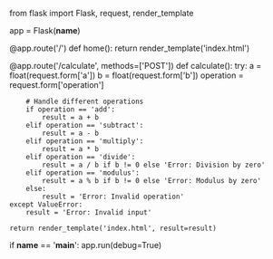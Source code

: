 from flask import Flask, request, render_template

app = Flask(__name__)

@app.route('/')
def home():
    return render_template('index.html')

@app.route('/calculate', methods=['POST'])
def calculate():
    try:
        a = float(request.form['a'])
        b = float(request.form['b'])
        operation = request.form['operation']

        # Handle different operations
        if operation == 'add':
            result = a + b
        elif operation == 'subtract':
            result = a - b
        elif operation == 'multiply':
            result = a * b
        elif operation == 'divide':
            result = a / b if b != 0 else 'Error: Division by zero'
        elif operation == 'modulus':
            result = a % b if b != 0 else 'Error: Modulus by zero'
        else:
            result = 'Error: Invalid operation'
    except ValueError:
        result = 'Error: Invalid input'

    return render_template('index.html', result=result)

if __name__ == '__main__':
    app.run(debug=True)
